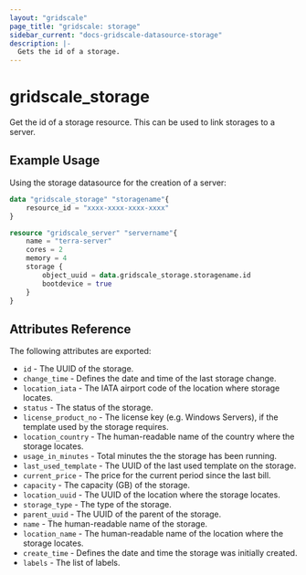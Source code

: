 ```yaml
---
layout: "gridscale"
page_title: "gridscale: storage"
sidebar_current: "docs-gridscale-datasource-storage"
description: |-
  Gets the id of a storage.
---
```


# gridscale_storage

Get the id of a storage resource. This can be used to link storages to a server.

## Example Usage

Using the storage datasource for the creation of a server:

```terraform
data "gridscale_storage" "storagename"{
	resource_id = "xxxx-xxxx-xxxx-xxxx"
}

resource "gridscale_server" "servername"{
	name = "terra-server"
	cores = 2
	memory = 4
	storage {
		object_uuid = data.gridscale_storage.storagename.id
		bootdevice = true
	}
}
```

## Attributes Reference

The following attributes are exported:

* `id` - The UUID of the storage.
* `change_time` - Defines the date and time of the last storage change.
* `location_iata` - The IATA airport code of the location where storage locates.
* `status` - The status of the storage.
* `license_product_no` - The license key (e.g. Windows Servers), if the template used by the storage requires.
* `location_country` - The human-readable name of the country where the storage locates.
* `usage_in_minutes` - Total minutes the the storage has been running.
* `last_used_template` - The UUID of the last used template on the storage.
* `current_price` - The price for the current period since the last bill.
* `capacity` - The capacity (GB) of the storage.
* `location_uuid` - The UUID of the location where the storage locates.
* `storage_type` - The type of the storage.
* `parent_uuid` - The UUID of the parent of the storage.
* `name` - The human-readable name of the storage.
* `location_name` - The human-readable name of the location where the storage locates.
* `create_time` - Defines the date and time the storage was initially created.
* `labels` - The list of labels.
